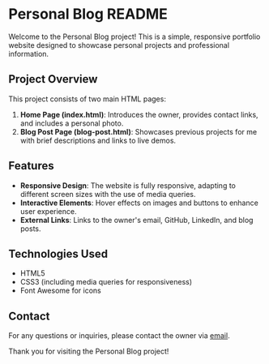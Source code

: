 # Personal Blog README

Welcome to the Personal Blog project! This is a simple, responsive portfolio website designed to showcase personal projects and professional information.

## Project Overview

This project consists of two main HTML pages:
1. **Home Page (index.html)**: Introduces the owner, provides contact links, and includes a personal photo.
2. **Blog Post Page (blog-post.html)**: Showcases previous projects for me with brief descriptions and links to live demos.


## Features

- **Responsive Design**: The website is fully responsive, adapting to different screen sizes with the use of media queries.
- **Interactive Elements**: Hover effects on images and buttons to enhance user experience.
- **External Links**: Links to the owner's email, GitHub, LinkedIn, and blog posts.

## Technologies Used

- HTML5
- CSS3 (including media queries for responsiveness)
- Font Awesome for icons

## Contact

For any questions or inquiries, please contact the owner via [email](mailto:fidaaahmad154@gmail.com).

Thank you for visiting the Personal Blog project!
